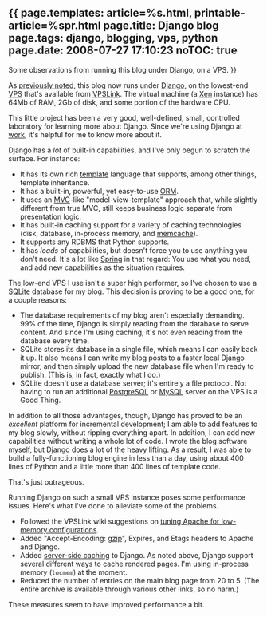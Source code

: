 {{
page.templates: article=%s.html, printable-article=%spr.html
page.title: Django blog
page.tags: django, blogging, vps, python
page.date: 2008-07-27 17:10:23
noTOC: true
---
Some observations from running this blog under Django, on a VPS.
}}

As [previously noted][], this blog now runs under
[Django][], on the lowest-end
[VPS][]
that's available from [VPSLink][]. The
virtual machine (a [Xen][] instance) has 64Mb of
RAM, 2Gb of disk, and some portion of the hardware CPU.

This little project has been a very good, well-defined, small,
controlled laboratory for learning more about Django. Since we're
using Django at [work][], it's helpful
for me to know more about it.

Django has a *lot* of built-in capabilities, and I've only begun to
scratch the surface. For instance:

-   It has its own rich
    [template][]
    language that supports, among other things, template inheritance.
-   It has a built-in, powerful, yet easy-to-use
    [ORM][].
-   It uses an
    [MVC][]-like
    "model-view-template" approach that, while slightly different from
    true MVC, still keeps business logic separate from presentation
    logic.
-   It has built-in caching support for a variety of caching
    technologies (disk, database, in-process memory, and
    [memcache][]).
-   It supports any RDBMS that Python supports.
-   It has *loads* of capabilities, but doesn't force you to use
    anything you don't need. It's a lot like
    [Spring][] in that regard: You use
    what you need, and add new capabilities as the situation requires.

The low-end VPS I use isn't a super high performer, so I've chosen
to use a [SQLite][] database for my blog.
This decision is proving to be a good one, for a couple reasons:

-   The database requirements of my blog aren't especially
    demanding. 99% of the time, Django is simply reading from the
    database to serve content. And since I'm using caching, it's not
    even reading from the database every time.
-   SQLite stores its database in a single file, which means I can
    easily back it up. It also means I can write my blog posts to a
    faster local Django mirror, and then simply upload the new database
    file when I'm ready to publish. (This is, in fact, exactly what I
    do.)
-   SQLite doesn't use a database server; it's entirely a file
    protocol. Not having to run an additional
    [PostgreSQL][] or
    [MySQL][] server on the VPS is a Good Thing.

In addition to all those advantages, though, Django has proved to
be an *excellent* platform for incremental development; I am able
to add features to my blog slowly, without ripping everything
apart. In addition, I can add new capabilities without writing a
whole lot of code. I wrote the blog software myself, but Django
does a lot of the heavy lifting. As a result, I was able to build a
fully-functioning blog engine in less than a day, using about 400
lines of Python and a little more than 400 lines of template code.

That's just outrageous.

Running Django on such a small VPS instance poses some performance
issues. Here's what I've done to alleviate some of the problems.

* Followed the VPSLink wiki suggestions on
  [tuning Apache for low-memory configurations][].
* Added "Accept-Encoding: [gzip][]", Expires, and Etags headers to
  Apache and Django.
* Added [server-side caching][] to Django. As noted above, Django support
  several different ways to cache rendered pages. I'm using in-process
  memory (`locmem`) at the moment.
* Reduced the number of entries on the main blog page from 20 to 5. (The
  entire archive is available through various other links, so no harm.)

These measures seem to have improved performance a bit.

[previously noted]: /bmc/blog/id/72
[Django]: http://www.djangoproject.com/
[VPS]: http://onlinebusiness.about.com/od/webhosting/g/vps.htm
[VPSLink]: http://www.vpslink.com/
[Xen]: http://www.xen.org/
[work]: http://www.invitemedia.com/
[template]: http://www.djangoproject.com/documentation/templates/
[ORM]: http://en.wikipedia.org/wiki/Object-relational_mapping
[MVC]: http://en.wikipedia.org/wiki/Model-view-controller
[memcache]: http://www.danga.com/memcached/
[Spring]: http://www.springframework.org/
[SQLite]: http://www.sqlite.org/
[PostgreSQL]: http://www.postgresql.org/
[MySQL]: http://www.mysql.org/
[tuning Apache for low-memory configurations]: http://wiki.vpslink.com/index.php?title=Low_memory_MySQL_/_Apache_configurations
[gzip]: http://www.djangoproject.com/documentation/middleware/#django-middleware-gzip-gzipmiddleware
[server-side caching]: http://www.djangoproject.com/documentation/cache/#the-per-site-cache
